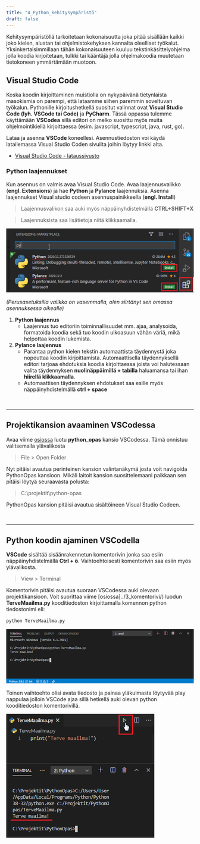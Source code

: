 ```yaml
---
title: "4_Python_kehitysympäristö"
draft: false
---
```


Kehitysympäristöllä tarkoitetaan kokonaisuutta joka pitää sisällään kaikki joko kielen, alustan tai ohjelmistokehyksen kannalta oleelliset työkalut. Yksinkertaisimmillaan tähän kokonaisuuteen kuuluu tekstinkäsittelyohjelma jolla koodia kirjoitetaan, tulkki tai kääntäjä jolla ohjelmakoodia muutetaan tietokoneen ymmärtämään muotoon. 

## Visual Studio Code

Koska koodin kirjoittaminen muistiolla on nykypäivänä tietynlaista masokismia on parempi, että lataamme siihen paremmin soveltuvan työkalun. Pythonille kirjoitushetkellä suositut valinnat ovat **Visual Studio Code (lyh. VSCode tai Code)** ja **PyCharm**. Tässä oppassa tulemme käyttämään **VSCodea** sillä editori on melko suosittu myös muita ohjelmointikieliä kirjoittaessa (esim. javascript, typescript, java, rust, go).

Lataa ja asenna **VSCode** koneellesi. Asennustiedoston voi käydä latailemassa Visual Studio Coden sivuilta joihin löytyy linkki alta.
   * [Visual Studio Code - lataussivusto](https://code.visualstudio.com/)


### Python laajennukset

Kun asennus on valmis avaa Visual Studio Code. Avaa laajennusvalikko (**engl. Extensions**) ja hae **Python** ja **Pylance** laajennuksia. Asenna laajennukset Visual studio codeen asennuspainikkeella (**engl. Install**)

> Laajennusvalikon saa auki myös näppäinyhdistelmällä __CTRL+SHIFT+X__

> Laajennuksista saa lisätietoja niitä klikkaamalla.

![Python laajennus](/kuvat/perusteet/pylance-asennus.png)

*(Perusasetuksilla valikko on vasemmalla, olen siirtänyt sen omassa asennuksessa oikealle)*

1. **Python laajennus**
    - Laajennus tuo editoriin toiminnallisuudet mm. ajaa, analysoida, formatoida koodia sekä tuo koodin ulkoasuun vähän väriä, mikä helpottaa koodin lukemista.
2. **Pylance laajennus**
    - Parantaa python kielen tekstin automaattista täydennystä joka nopeuttaa koodin kirjoittamista. Automaattisella täydennyksellä editori tarjoaa ehdotuksia koodia kirjoittaessa joista voi halutessaan valita täydennyksen **nuolinäppäimillä + tabilla** haluamansa tai ihan **hiirellä klikkaamalla**. 
    - Automaattisen täydennyksen ehdotukset saa esille myös näppäinyhdistelmällä **ctrl + space** 

&nbsp;&nbsp;

***

## Projektikansion avaaminen VSCodessa

Avaa viime [osiossa](/1_perusteet/3_komentorivi/) luotu **python_opas** kansio VSCodessa. Tämä onnistuu valitsemalla ylävalikosta 
> File > Open Folder

Nyt pitäisi avautua perinteinen kansion valintanäkymä josta voit navigoida PythonOpas kansioon. Mikäli laitoit kansion suosittelemaani paikkaan sen pitäisi löytyä seuraavasta polusta:
> C:\projektit\python-opas

PythonOpas kansion pitäisi avautua sisältöineen Visual Studio Codeen. 

&nbsp;&nbsp;

***

## Python koodin ajaminen VSCodella

**VSCode** sisältää sisäänrakennetun komentorivin jonka saa esiin näppäinyhdistelmällä **Ctrl + ö**. Vaihtoehtoisesti komentorivin saa esiin myös ylävalikosta.
> View > Terminal

Komentorivin pitäisi avautua suoraan VSCodessa auki olevaan projektikansioon. Voit suorittaa viime [osiossa]../3_komentorivi/) luodun __TerveMaailma.py__ kooditiedoston kirjoittamalla komennon python tiedostonimi eli: 

```bash
python TerveMaailma.py
```

![VSCode komentorivi](/kuvat/perusteet/vscode-komentorivi.png)

Toinen vaihtoehto olisi avata tiedosto ja painaa yläkulmasta löytyvää play nappulaa jolloin VSCode ajaa sillä hetkellä auki olevan python kooditiedoston komentorivillä.  

![VSCode komentorivi](/kuvat/perusteet/vscode-play-nappula.png)